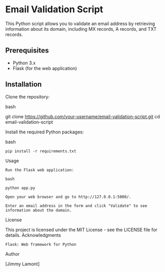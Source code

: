 Email Validation Script
=======================

This Python script allows you to validate an email address by retrieving information about its domain, including MX records, A records, and TXT records.

Prerequisites
-------------

*   Python 3.x
*   Flask (for the web application)

Installation
------------

Clone the repository:

bash

git clone https://github.com/your-username/email-validation-script.git
cd email-validation-script

Install the required Python packages:

bash

    pip install -r requirements.txt

Usage

    Run the Flask web application:

    bash

    python app.py

    Open your web browser and go to http://127.0.0.1:5000/.

    Enter an email address in the form and click "Validate" to see information about the domain.

License

This project is licensed under the MIT License - see the LICENSE file for details.
Acknowledgments

    Flask: Web framework for Python

Author

[Jimmy Lamont]